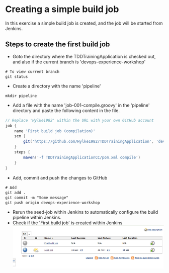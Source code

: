 # Creating a simple build job

In this exercise a simple build job is created, and the job will be started from Jenkins.

## Steps to create the first build job

- Goto the directory where the TDDTrainingApplication is checked out, and also if the current branch is 'devops-experience-workshop'
```
# To view current branch
git status
```
- Create a directory with the name 'pipeline'
```
mkdir pipeline
```
- Add a file with the name 'job-001-compile.groovy' in the 'pipeline' directory and paste the following content in the file.
```groovy
// Replace 'Hylke1982' within the URL with your own GitHub account
job {
    name 'First build job (compilation)'
    scm {
        git('https://github.com/Hylke1982/TDDTrainingApplication', 'devops-experience-workshop')
    }
    steps {
        maven('-f TDDTrainingApplicationCC/pom.xml compile')
    }
}
```
- Add, commit and push the changes to GitHub
```
# Add
git add .
git commit -m "Some message"
git push origin devops-experience-workshop
```
- Rerun the seed-job within Jenkins to automatically configure the build pipeline within Jenkins.
- Check if the 'First build job' is created within Jenkins
![First build job](images/first-build-job.png)
